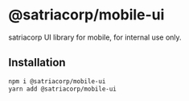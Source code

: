 # @satriacorp/mobile-ui

satriacorp UI library for mobile, for internal use only.

## Installation

```bash
npm i @satriacorp/mobile-ui
yarn add @satriacorp/mobile-ui
```
